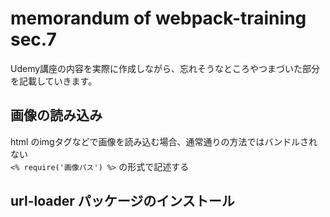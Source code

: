# memorandum of webpack-training sec.7
Udemy講座の内容を実際に作成しながら、忘れそうなところやつまづいた部分を記載していきます。

## 画像の読み込み
html のimgタグなどで画像を読み込む場合、通常通りの方法ではバンドルされない  
`<% require('画像パス') %>` の形式で記述する

## url-loader パッケージのインストール
